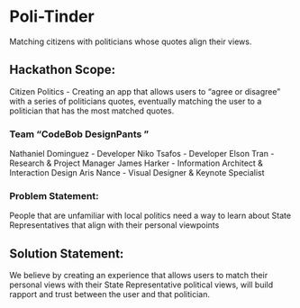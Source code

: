 # Poli-Tinder

Matching citizens with politicians whose quotes align their views.

## Hackathon Scope:

Citizen Politics - Creating an app that allows users to “agree or disagree” with a series of politicians quotes, eventually matching the user to a politician that has the most matched quotes. 


### Team “CodeBob DesignPants ”

Nathaniel Dominguez - Developer
Niko Tsafos - Developer
Elson Tran - Research & Project Manager
James Harker - Information Architect & Interaction Design
Aris Nance - Visual Designer & Keynote Specialist

### Problem Statement:

People that are unfamiliar with local politics need a way to learn about State Representatives that align with their personal viewpoints

## Solution Statement: 

We believe by creating an experience that allows users to match their personal views with their State Representative political views, will build rapport and trust between the user and that politician. 